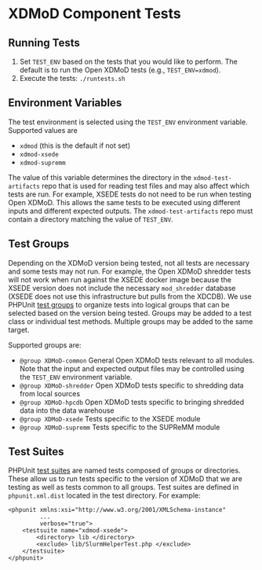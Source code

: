 # XDMoD Component Tests

## Running Tests

1. Set `TEST_ENV` based on the tests that you would like to perform.  The default is to run the Open
XDMoD tests (e.g., `TEST_ENV=xdmod`).
2. Execute the tests: `./runtests.sh`

## Environment Variables

The test environment is selected using the `TEST_ENV` environment variable. Supported values are
- `xdmod` (this is the default if not set)
- `xdmod-xsede`
- `xdmod-supremm`

The value of this variable determines the directory in the `xdmod-test-artifacts` repo that is used
for reading test files and may also affect which tests are run. For example, XSEDE tests do not need
to be run when testing Open XDMoD. This allows the same tests to be executed using different inputs
and different expected outputs. The `xdmod-test-artifacts` repo must contain a directory matching
the value of `TEST_ENV`.

## Test Groups

Depending on the XDMoD version being tested, not all tests are necessary and some tests may not run.
For example, the Open XDMoD shredder tests will not work when run against the XSEDE docker image
because the XSEDE version does not include the necessary `mod_shredder` database (XSEDE does not use
this infrastructure but pulls from the XDCDB). We use PHPUnit [test
groups](https://phpunit.de/manual/current/en/appendixes.annotations.html#appendixes.annotations.group)
to organize tests into logical groups that can be selected based on the version being tested. Groups
may be added to a test class or individual test methods. Multiple groups may be added to the same
target.

Supported groups are:
- `@group XDMoD-common` General Open XDMoD tests relevant to all modules. Note that the input and expected
   output files may be controlled using the `TEST_ENV` environment variable.
- `@group XDMoD-shredder` Open XDMoD tests specific to shredding data from local sources
- `@group XDMoD-hpcdb` Open XDMoD tests specific to bringing shredded data into the data warehouse
- `@group XDMoD-xsede` Tests specific to the XSEDE module
- `@group XDMoD-supremm` Tests specific to the SUPReMM module

## Test Suites

PHPUnit [test suites](https://phpunit.de/manual/current/en/organizing-tests.html) are named tests
composed of groups or directories. These allow us to run tests specific to the version of XDMoD that
we are testing as well as tests common to all groups. Test suites are defined in `phpunit.xml.dist`
located in the test directory.  For example:

```
<phpunit xmlns:xsi="http://www.w3.org/2001/XMLSchema-instance"
         ...
         verbose="true">
    <testsuite name="xdmod-xsede">
        <directory> lib </directory>
        <exclude> lib/SlurmHelperTest.php </exclude>
    </testsuite>
</phpunit>
```
